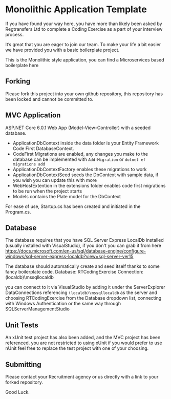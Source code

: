# Monolithic Application Template

If you have found your way here, you have more than likely been asked by Regtransfers Ltd to complete a Coding Exercise as a part of your interview process. 

It’s great that you are eager to join our team. To make your life a bit easier we have provided you with a basic boilerplate project. 

This is the Monolithic style application, you can find a Microservices based boilerplate here

## Forking
Please fork this project into your own github repository, this repository has been locked and cannot be committed to.

## MVC Application
ASP.NET Core 6.0.1 Web App (Model-View-Controller) with a seeded database.

- ApplicationDbContext inside the data folder is your Entity Framework Code First DatabaseContext.
- CodeFirst Migrations are enabled, any changes you make to the database can be implemented with 
  `Add-Migration` or `dotnet ef migrations add`
- ApplicationDbContextFactory enables these migrations to work
- ApplicationDbContextSeed seeds the DbContext with sample data, if you wish you can update this with more
- WebHostExtention in the extensions folder enables code first migrations to be run when the project starts
- Models contains the Plate model for the DbContext

For ease of use, Startup.cs has been created and initiated in the Program.cs.

## Database
The database requires that you have SQL Server Express LocalDb installed (usually installed with VisualStudio), if you don't you can grab it from here
https://docs.microsoft.com/en-us/sql/database-engine/configure-windows/sql-server-express-localdb?view=sql-server-ver15

The database should automatically create and seed itself thanks to some fancy boilerplate code.
Database: RTCodingExercise
Connection: (localdb)\mssqllocaldb

you can connect to it via VisualStudio by adding it under the ServerExplorer DataConnections referencing `(localdb)\mssqllocaldb` as the server and choosing RTCodingExercise from the Database dropdown list, connecting with Windows Authentication or the same way through SQLServerManagementStudio

## Unit Tests

An xUnit test project has also been added, and the MVC project has been referenced.
you are not restricted to using xUnit if you would prefer to use nUnit feel free to replace the test project with one of your choosing.

## Submitting
Please contact your Recruitment agency or us directly with a link to your forked repository.

Good Luck.
